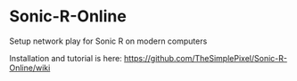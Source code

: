 # Sonic-R-Online
Setup network play for Sonic R on modern computers

Installation and tutorial is here: https://github.com/TheSimplePixel/Sonic-R-Online/wiki
